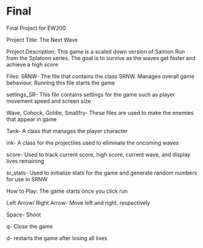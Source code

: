 # Final
Final Project for EW200

Project Title: The Next Wave

Project Description: This game is a scaled down version of Salmon Run from the Splatoon series. The goal is to survive as the waves get faster and achieve a high score



Files:
SRNW- The file that contains the class SRNW. Manages overall game behaviour. Running this file starts the game

settings_SR- This file contains settings for the game such as player movement speed and screen size

Wave, Cohock, Goldie, Smallfry- These files are used to make the enemies that appear in game

Tank- A class that manages the player character

ink- A class for the projectiles used to eliminate the oncoming waves

score- Used to track current score, high score, current wave, and display lives remaining

sr_stats- Used to initialize stats for the game and generate random numbers for use in SRNW



How to Play:
The game starts once you click run

Left Arrow/ Right Arrow- Move left and right, respectively

Space- Shoot

q- Close the game

d- restarts the game after losing all lives
